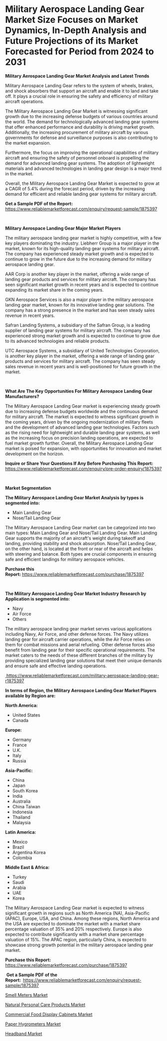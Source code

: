 <p><h1>Military Aerospace Landing Gear Market Size Focuses on Market Dynamics, In-Depth Analysis and Future Projections of its Market Forecasted for Period from 2024 to 2031</h1></p><p><strong>Military Aerospace Landing Gear Market Analysis and Latest Trends</strong></p>
<p><p>Military Aerospace Landing Gear refers to the system of wheels, brakes, and shock absorbers that support an aircraft and enable it to land and take off. It plays a crucial role in ensuring the safety and efficiency of military aircraft operations.</p><p>The Military Aerospace Landing Gear Market is witnessing significant growth due to the increasing defense budgets of various countries around the world. The demand for technologically advanced landing gear systems that offer enhanced performance and durability is driving market growth. Additionally, the increasing procurement of military aircraft by various governments for defense and surveillance purposes is also contributing to the market expansion.</p><p>Furthermore, the focus on improving the operational capabilities of military aircraft and ensuring the safety of personnel onboard is propelling the demand for advanced landing gear systems. The adoption of lightweight materials and advanced technologies in landing gear design is a major trend in the market.</p><p>Overall, the Military Aerospace Landing Gear Market is expected to grow at a CAGR of 5.4% during the forecast period, driven by the increasing demand for efficient and reliable landing gear systems for military aircraft.</p></p>
<p><strong>Get a Sample PDF of the Report:&nbsp;</strong> <a href="https://www.reliablemarketforecast.com/enquiry/request-sample/1875397">https://www.reliablemarketforecast.com/enquiry/request-sample/1875397</a></p>
<p>&nbsp;</p>
<p><strong>Military Aerospace Landing Gear Major Market Players</strong></p>
<p><p>The military aerospace landing gear market is highly competitive, with a few key players dominating the industry. Liebherr Group is a major player in the market, known for its high-quality landing gear systems for military aircraft. The company has experienced steady market growth and is expected to continue to grow in the future due to the increasing demand for military aerospace landing gear.</p><p>AAR Corp is another key player in the market, offering a wide range of landing gear products and services for military aircraft. The company has seen significant market growth in recent years and is expected to continue expanding its market share in the coming years.</p><p>GKN Aerospace Services is also a major player in the military aerospace landing gear market, known for its innovative landing gear solutions. The company has a strong presence in the market and has seen steady sales revenue in recent years.</p><p>Safran Landing Systems, a subsidiary of the Safran Group, is a leading supplier of landing gear systems for military aircraft. The company has experienced strong market growth and is expected to continue to grow due to its advanced technologies and reliable products.</p><p>UTC Aerospace Systems, a subsidiary of United Technologies Corporation, is another key player in the market, offering a wide range of landing gear products and services for military aircraft. The company has seen steady sales revenue in recent years and is well-positioned for future growth in the market.</p></p>
<p>&nbsp;</p>
<p><strong>What Are The Key Opportunities For Military Aerospace Landing Gear Manufacturers?</strong></p>
<p><p>The Military Aerospace Landing Gear market is experiencing steady growth due to increasing defense budgets worldwide and the continuous demand for military aircraft. The market is expected to witness significant growth in the coming years, driven by the ongoing modernization of military fleets and the development of advanced landing gear technologies. Factors such as the rising need for lightweight and durable landing gear systems, as well as the increasing focus on precision landing operations, are expected to fuel market growth further. Overall, the Military Aerospace Landing Gear market is poised for expansion, with opportunities for innovation and market development on the horizon.</p></p>
<p><strong>Inquire or Share Your Questions If Any Before Purchasing This Report:</strong> <a href="https://www.reliablemarketforecast.com/enquiry/pre-order-enquiry/1875397">https://www.reliablemarketforecast.com/enquiry/pre-order-enquiry/1875397</a></p>
<p>&nbsp;</p>
<p><strong>Market Segmentation</strong></p>
<p><strong>The Military Aerospace Landing Gear Market Analysis by types is segmented into:</strong></p>
<p><ul><li>Main Landing Gear</li><li>Nose/Tail Landing Gear</li></ul></p>
<p><p>The Military Aerospace Landing Gear market can be categorized into two main types: Main Landing Gear and Nose/Tail Landing Gear. Main Landing Gear supports the majority of an aircraft's weight during takeoff and landing, providing stability and shock absorption. Nose/Tail Landing Gear, on the other hand, is located at the front or rear of the aircraft and helps with steering and balance. Both types are crucial components in ensuring safe and efficient landings for military aerospace vehicles.</p></p>
<p><strong>Purchase this Report:&nbsp;</strong><a href="https://www.reliablemarketforecast.com/purchase/1875397">https://www.reliablemarketforecast.com/purchase/1875397</a></p>
<p>&nbsp;</p>
<p><strong>The Military Aerospace Landing Gear Market Industry Research by Application is segmented into:</strong></p>
<p><ul><li>Navy</li><li>Air Force</li><li>Others</li></ul></p>
<p><p>The military aerospace landing gear market serves various applications including Navy, Air Force, and other defense forces. The Navy utilizes landing gear for aircraft carrier operations, while the Air Force relies on them for combat missions and aerial refueling. Other defense forces also benefit from landing gear for their specific operational requirements. The market caters to the needs of these different branches of the military by providing specialized landing gear solutions that meet their unique demands and ensure safe and effective landing operations.</p></p>
<p><a href="https://www.reliablemarketforecast.com/military-aerospace-landing-gear-r1875397">&nbsp;https://www.reliablemarketforecast.com/military-aerospace-landing-gear-r1875397</a></p>
<p><strong>In terms of Region, the Military Aerospace Landing Gear Market Players available by Region are:</strong></p>
<p>
    <p> <strong> North America: </strong>
        <ul>
            <li>United States</li>
            <li>Canada</li>
        </ul>
        </p> 
    <p> <strong> Europe: </strong>
        <ul>
            <li>Germany</li>
            <li>France</li>
            <li>U.K.</li>
            <li>Italy</li>
            <li>Russia</li>
        </ul>
        </p> 
    <p> <strong> Asia-Pacific: </strong>
        <ul>
            <li>China</li>
            <li>Japan</li>
            <li>South Korea</li>
            <li>India</li>
            <li>Australia</li>
            <li>China Taiwan</li>
            <li>Indonesia</li>
            <li>Thailand</li>
            <li>Malaysia</li>
        </ul>
        </p> 
    <p> <strong> Latin America: </strong>
        <ul>
            <li>Mexico</li>
            <li>Brazil</li>
            <li>Argentina Korea</li>
            <li>Colombia</li>
        </ul>
        </p> 
    <p> <strong> Middle East & Africa: </strong>
        <ul>
            <li>Turkey</li>
            <li>Saudi</li>
            <li>Arabia</li>
            <li>UAE</li>
            <li>Korea</li>
        </ul>
    </p>
    </p>
<p><p>The Military Aerospace Landing Gear market is expected to witness significant growth in regions such as North America (NA), Asia-Pacific (APAC), Europe, USA, and China. Among these regions, North America and the USA are expected to dominate the market with a market share percentage valuation of 35% and 20% respectively. Europe is also expected to contribute significantly with a market share percentage valuation of 15%. The APAC region, particularly China, is expected to showcase strong growth potential in the military aerospace landing gear market.</p></p>
<p><strong>Purchase this Report: </strong><a href="https://www.reliablemarketforecast.com/purchase/1875397">https://www.reliablemarketforecast.com/purchase/1875397</a></p>
<p>&nbsp;<strong>Get a Sample PDF of the Report:&nbsp;&nbsp;</strong><a href="https://www.reliablemarketforecast.com/enquiry/request-sample/1875397">https://www.reliablemarketforecast.com/enquiry/request-sample/1875397</a></p>
<p><strong></strong></p>
<p><p><a href="https://github.com/gulaimolin/Market-Research-Report-List-5/blob/main/smell-meters-market.md">Smell Meters Market</a></p><p><a href="https://medium.com/@jeniw10236654655/natural-personal-care-products-market-size-by-type-skin-care-hair-care-oral-care-eye-care-others-17f0ba62a582">Natural Personal Care Products Market</a></p><p><a href="https://medium.com/@clairhane_9803/exploring-commercial-food-display-cabinets-market-dynamics-global-trends-and-future-growth-b071d550b2db">Commercial Food Display Cabinets Market</a></p><p><a href="https://github.com/RoccoManning/Market-Research-Report-List-6/blob/main/paper-hygrometers-market.md">Paper Hygrometers Market</a></p><p><a href="https://medium.com/@jamieurcotte9056df/evaluating-global-headband-market-trends-and-growth-opportunities-by-region-type-6abf4355da10">Headband Market</a></p></p>